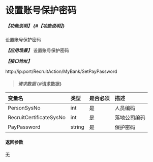 # 设置账号保护密码

##### _【功能说明】_ {#【功能说明】}

设置账号保护密码

_**【应用场景】**_
设置账号保护密码



_**【接口地址】**_

http://ip:port/RecruitAction/MyBank/SetPayPassword

> #### _请求数据_ {#请求数据}

| 变量名 | 类型 | 是否必须 | 描述 |
| :--- | :--- | :--- | :--- |
| PersonSysNo| int| 是 | 人员编码 |
| RecruitCertificateSysNo| int| 是 | 落地公司编码 |
| PayPassword| string| 是 |保护密码 |

#### 返回参数

无



